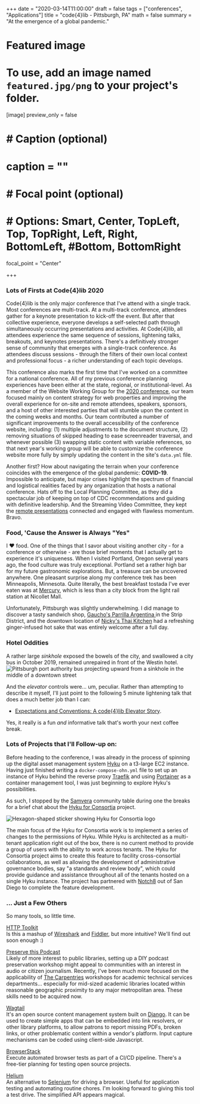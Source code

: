 +++
date = "2020-03-14T11:00:00"
draft = false
tags = ["conferences", "Applications"]
title = "code{4}lib - Pittsburgh, PA"
math = false
summary = "At the emergence of a global pandemic."

# Featured image
# To use, add an image named `featured.jpg/png` to your project's folder.
[image]
   preview_only = false
#  # Caption (optional)
#  caption = ""
#
#  # Focal point (optional)
#  # Options: Smart, Center, TopLeft, Top, TopRight, Left, Right, BottomLeft, #Bottom, BottomRight
   focal_point = "Center"

+++

### Lots of Firsts at Code{4}lib 2020

Code{4}lib is the only major conference that I've attend with a single track. Most conferences are multi-track. At a multi-track conference, attendees gather for a keynote presentation to kick-off the event. But after that collective experience, everyone develops a self-selected path through simultaneously occurring presentations and activities. At Code{4}lib, all attendees experience the same sequence of sessions, lightening talks, breakouts, and keynotes presentations. There's a definitively stronger sense of community that emerges with a single-track conference. As attendees discuss sessions - through the filters of their own local context and professional focus - a richer understanding of each topic develops.

This conference also marks the first time that I've worked on a committee for a national conference. All of my previous conference planning experiences have been either at the state, regional, or institutional-level. As a member of the Website Working Group for the [2020 conference](https://2020.code4lib.org/), our team focused mainly on content strategy for web properties and improving the overall experience for on-site and remote attendees, speakers, sponsors, and a host of other interested parties that will stumble upon the content in the coming weeks and months. Our team contributed a number of significant improvements to the overall accessibility of the conference website, including: (1) multiple adjustments to the document structure, (2) removing situations of skipped heading to ease screenreader traversal, and whenever possible (3) swapping static content with variable references, so that next year's working group will be able to customize the conference website more fully by simply updating the content in the site's `data.yml` file.

Another first? How about navigating the terrain when your conference coincides with the emergence of the global pandemic: __COVID-19__. Impossible to anticipate, but major crises highlight the spectrum of financial and logistical realities faced by any organization that hosts a national conference. Hats off to the Local Planning Committee, as they did a spectacular job of keeping on top of CDC recommendations and guiding with definitive leadership. And the Streaming Video Committee, they kept the [remote presentations](https://www.youtube.com/playlist?list=PLzGHg-1qAr4BxO2TzF9wiFcXVTEn1rRYM) connected and engaged with flawless momentum. Bravo.

### Food, 'Cause the Answer is Always "Yes"

I ❤️ food. One of the things that I savor about visiting another city - for a conference or otherwise - are those brief moments that I actually get to experience it's uniqueness. When I visited Portland, Oregon several years ago, the food culture was truly exceptional. Portland set a rather high bar for my future gastronomic explorations. But, a treasure can be uncovered anywhere. One pleasant surprise along my conference trek has been Minneapolis, Minnesota. Quite literally, the best breakfast tostada I've ever eaten was at [Mercury](https://mercurympls.com/), which is less than a city block from the light rail station at Nicollet Mall.

Unfortunately, Pittsburgh was slightly underwhelming. I did manage to discover a tasty sandwich shop, [Gaucho's Parrilla Argentina ](https://www.eat-gaucho.com/) in the Strip District, and the downtown location of [Nicky's Thai Kitchen](http://www.nickysthaikitchen.com/) had a refreshing ginger-infused hot sake that was entirely welcome after a full day.

### Hotel Oddities

A rather large _sinkhole_ exposed the bowels of the city, and swallowed a city bus in October 2019, remained unrepaired in front of the Westin hotel.
![Pittsburgh port authority bus projecting upward from a sinkhole in the middle of a downtown street](https://9b16f79ca967fd0708d1-2713572fef44aa49ec323e813b06d2d9.ssl.cf2.rackcdn.com/1200x/20191028dsSinkholePATBusLocal03-2-1572277030.jpg "Pittsburgh port authority bus projecting upward from a sinkhole in the middle of a downtown street")

And the _elevator_ controls were... um, peculiar. Rather than attempting to describe it myself, I'll just point to the following 5 minute lightening talk that does a much better job than I can:

- [Expectations and Conventions: A code{4}lib Elevator Story](https://youtu.be/0URpVt0-iVQ?t=9815).

Yes, it really is a fun _and_ informative talk that's worth your next coffee break.

### Lots of Projects that I'll Follow-up on:

Before heading to the conference, I was already in the process of spinning up the digital asset management system [Hyku](https://hyku.samvera.org/) on a t3-large EC2 instance. Having just finished writing a `docker-compose-ohn.yml` file to set up an instance of Hyku behind the reverse proxy [Traefik](https://containo.us/traefik/) and using [Portainer](https://www.portainer.io/) as a container management tool, I was just beginning to explore Hyku's possibilities.

As such, I stopped by the [Samvera](https://samvera.org/) community table during one the breaks for a brief chat about the [Hyku for Consortia](https://www.hykuforconsortia.org/) project.

![Hexagon-shaped sticker showing Hyku for Consortia logo](/website/post/2020code4lib/hyku_for_consortia.png "Hexagon-shaped sticker showing Hyku for Consortia logo")

The main focus of the Hyku for Consortia work is to implement a series of changes to the permissions of Hyku. While Hyku is architected as a multi-tenant application right out of the box, there is no current method to provide a group of users with the ability to work across tenants. The Hyku for Consortia project aims to create this feature to facility cross-consortial collaborations, as well as allowing the development of administrative governance bodies, say "a standards and review body", which could provide guidance and assistance throughout all of the tenants hosted on a single Hyku instance. The project has partnered with [Notch8](https://www.notch8.com/) out of San Diego to complete the feature development.

### ... Just a Few Others
So many tools, so little time.

[HTTP Toolkit](https://github.com/httptoolkit)  
Is this a mashup of [Wireshark](https://www.wireshark.org/) and [Fiddler](https://www.telerik.com/fiddler), but more intuitive? We'll find out soon enough :)

[Preserve this Podcast](https://github.com/mnylc/preservethispodcast)  
Likely of more interest to public libraries, setting up a DIY podcast preservation workshop might appeal to communities with an interest in audio or citizen journalism. Recently, I've been much more focused on the applicability of [The Carpentries](https://carpentries.org/) workshops for academic technical services departments... especially for mid-sized academic libraries located within reasonable geographic proximity to any major metropolitan area. These skills need to be acquired now.

[Wagtail](https://github.com/wagtail/wagtail)  
It's an open source content management system built on [Django](https://www.djangoproject.com/). It can be used to create simple apps that can be embedded into link resolvers, or other library platforms, to allow patrons to report missing PDFs, broken links, or other problematic content within a vendor's platform. Input capture mechanisms can be coded using client-side Javascript.

[BrowserStack](https://www.browserstack.com/)  
Execute automated browser tests as part of a CI/CD pipeline. There's a free-tier planning for testing open source projects.

[Helium](https://github.com/mherrmann/helium)  
An alternative to [Selenium](https://www.selenium.dev/) for driving a browser. Useful for application testing and automating routine chores. I'm looking forward to giving this tool a test drive. The simplified API appears magical.  
